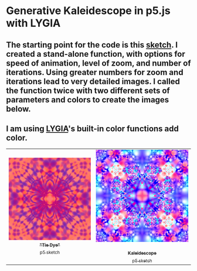 # Generative Kaleidescope in p5.js with LYGIA

## The starting point for the code is this [sketch](https://www.shadertoy.com/view/ctByWz). I created a stand-alone function, with options for speed of animation, level of zoom, and number of iterations. Using greater numbers for zoom and iterations lead to very detailed images. I called the function twice with two different sets of parameters and colors to create the images below.

## I am using [LYGIA](https://github.com/patriciogonzalezvivo/lygia)'s built-in color functions add color.

<!-- IMAGE-LIST:START - Do not remove or modify this section -->
<!-- prettier-ignore-start -->
<!-- markdownlint-disable -->
<table>
  <tbody>
    <tr>
      <td align="center"><a href="https://editor.p5js.org/kfahn/sketches/sLtJxaZXQ"> <img class="img" src="assets/tiedye1.jpg" alt="Tie Dye" style="vertical-align:top;" width="600" /><br /><sub><b>"Tie Dye"<br/></b>p5 sketch</sub></a></td>
     <td align="center"><a href="https://editor.p5js.org/kfahn/sketches/I29DSDQOS"> <img class="img" src="assets/img1.jpg" alt="Kaleidescope" style=" display: block;
    margin-left: auto;
    margin-right: auto;" width="600" /><br /><sub><b>Kaleidescope<br/></b>p5 sketch</sub></a></td>
    </tr>
  </tbody>
</table>

<!-- markdownlint-restore -->
<!-- prettier-ignore-end -->

<!-- IMAGE-LIST:END -->
